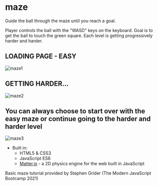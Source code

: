 # maze
Guide the ball through the maze until you reach a goal.

Player controls the ball with the "WASD" keys on the keyboard. Goal is to get the ball to touch the green square. Each level is getting progressively harder and harder.

## LOADING PAGE - EASY

![maze1](https://user-images.githubusercontent.com/67807290/118383655-c9d74080-b5b4-11eb-8359-57775987dbc1.jpg)

## GETTING HARDER...

![maze2](https://user-images.githubusercontent.com/67807290/118383657-cba10400-b5b4-11eb-891e-54c688f4b81c.jpg)

## You can always choose to start over with the easy maze or continue going to the harder and harder level 

![maze3](https://user-images.githubusercontent.com/67807290/118383658-cd6ac780-b5b4-11eb-9518-84fe3dc0d8c8.jpg)

* Built in:
  * HTML5 & CSS3
  * JavaScript ES6
  * [Matter.js](https://brm.io/matter-js/) - a 2D physics engine for the web built in JavaScript
  
 Basic maze tutorial provided by Stephen Grider (The Modern JavaScript Bootcamp 2021)
  
